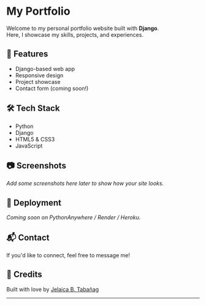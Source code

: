 # My Portfolio

Welcome to my personal portfolio website built with **Django**.  
Here, I showcase my skills, projects, and experiences.

## 🌟 Features

- Django-based web app
- Responsive design
- Project showcase
- Contact form (coming soon!)

## 🛠 Tech Stack

- Python
- Django
- HTML5 & CSS3
- JavaScript

## 📷 Screenshots

_Add some screenshots here later to show how your site looks._

## 🚀 Deployment

_Coming soon on PythonAnywhere / Render / Heroku._

## 📬 Contact

If you'd like to connect, feel free to message me!

## 🤍 Credits

Built with love by [Jelaica B. Tabañag](https://github.com/jelaica22)  

---

